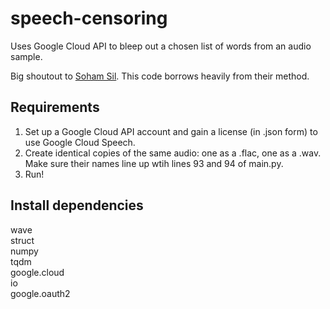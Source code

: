 # speech-censoring
Uses Google Cloud API to bleep out a chosen list of words from an audio sample.

Big shoutout to [Soham Sil](https://github.com/sohamsil).  This code borrows heavily from their method.

## Requirements
1. Set up a Google Cloud API account and gain a license (in .json form) to use Google Cloud Speech.
2. Create identical copies of the same audio: one as a .flac, one as a .wav.  Make sure their names line up wtih lines 93 and 94 of main.py.
3. Run!

## Install dependencies
wave  
struct  
numpy  
tqdm  
google.cloud  
io  
google.oauth2
